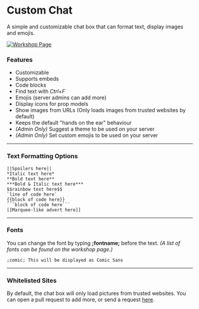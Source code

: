 # Custom Chat
A simple and customizable chat box that can format text, display images and emojis.

[![Workshop Page](https://img.shields.io/endpoint.svg?url=https%3A%2F%2Fshieldsio-steam-workshop.jross.me%2F2799307109%2Fsubscriptions-text)](https://steamcommunity.com/sharedfiles/filedetails/?id=2799307109)

### Features

* Customizable
* Supports embeds
* Code blocks
* Find text with _Ctrl+F_
* Emojis (server admins can add more)
* Display icons for prop models
* Show images from URLs (Only loads images from trusted websites by default)
* Keeps the default "hands on the ear" behaviour
* _(Admin Only)_ Suggest a theme to be used on your server
* _(Admin Only)_ Set custom emojis to be used on your server

---

### Text Formatting Options

```
||Spoilers here||
*Italic text here*
**Bold text here**
***Bold & Italic text here***
$$rainbow text here$$
`line of code here`
{{block of code here}}
```block of code here```
[[Marquee-like advert here]]
```

---

### Fonts

You can change the font by typing **;fontname;** before the text.
_(A list of fonts can be found on the workshop page.)_

```;comic; This will be displayed as Comic Sans```

---

### Whitelisted Sites

By default, the chat box will only load pictures from trusted websites. You can open a pull request to add more, or send a request [here](https://steamcommunity.com/workshop/filedetails/discussion/2799307109/3272437487156558008/).

